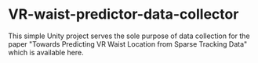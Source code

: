 # VR-waist-predictor-data-collector

This simple Unity project serves the sole purpose of data collection for the paper "Towards Predicting VR Waist Location from Sparse Tracking Data" which is available here. 

